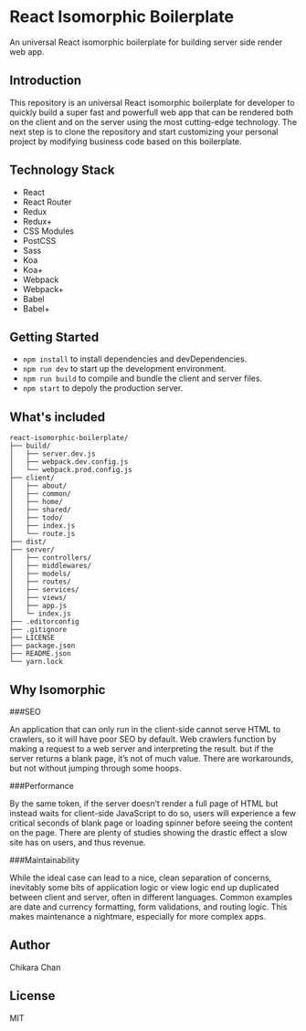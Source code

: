 # React Isomorphic Boilerplate

An universal React isomorphic boilerplate for building server side render web app.

## Introduction

This repository is an universal React isomorphic boilerplate for developer to quickly build a super fast and powerfull web app that can be rendered both on the client and on the server using the most cutting-edge technology. The next step is to clone the repository and start customizing your personal project by modifying business code based on this boilerplate.

## Technology Stack

- React
- React Router
- Redux
- Redux+
- CSS Modules
- PostCSS
- Sass
- Koa
- Koa+
- Webpack
- Webpack+
- Babel
- Babel+

## Getting Started

- `npm install` to install dependencies and devDependencies.
- `npm run dev` to start up the development environment.
- `npm run build` to compile and bundle the client and server files.
- `npm start` to depoly the production server.

## What's included

```
react-isomorphic-boilerplate/
├── build/
│   ├── server.dev.js
│   ├── webpack.dev.config.js
│   └── webpack.prod.config.js
├── client/
│   ├── about/
│   ├── common/
│   ├── home/
│   ├── shared/
│   ├── todo/
│   ├── index.js
│   └── route.js
├── dist/
├── server/
│   ├── controllers/
│   ├── middlewares/
│   ├── models/
│   ├── routes/
│   ├── services/
│   ├── views/
│   ├── app.js
│   └─ index.js
├── .editorconfig
├── .gitignore
├── LICENSE
├── package.json
├── README.json
└── yarn.lock
```

## Why Isomorphic

###SEO

An application that can only run in the client-side cannot serve HTML to crawlers, so it will have poor SEO by default. Web crawlers function by making a request to a web server and interpreting the result. but if the server returns a blank page, it’s not of much value. There are workarounds, but not without jumping through some hoops.

###Performance

By the same token, if the server doesn’t render a full page of HTML but instead waits for client-side JavaScript to do so, users will experience a few critical seconds of blank page or loading spinner before seeing the content on the page. There are plenty of studies showing the drastic effect a slow site has on users, and thus revenue.

###Maintainability

While the ideal case can lead to a nice, clean separation of concerns, inevitably some bits of application logic or view logic end up duplicated between client and server, often in different languages. Common examples are date and currency formatting, form validations, and routing logic. This makes maintenance a nightmare, especially for more complex apps.

## Author

Chikara Chan

## License

MIT
